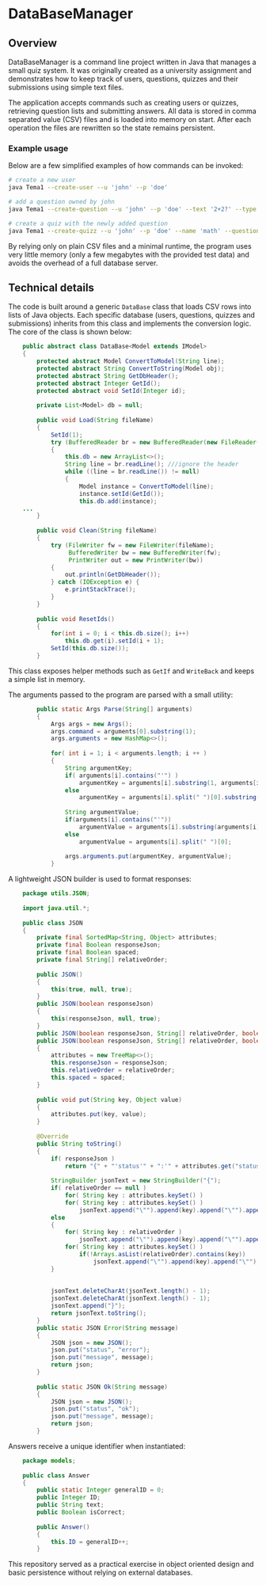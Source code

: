 # DataBaseManager

## Overview

DataBaseManager is a command line project written in Java that manages a small quiz system. It was originally created as a university assignment and demonstrates how to keep track of users, questions, quizzes and their submissions using simple text files.

The application accepts commands such as creating users or quizzes, retrieving question lists and submitting answers. All data is stored in comma separated value (CSV) files and is loaded into memory on start. After each operation the files are rewritten so the state remains persistent.

### Example usage

Below are a few simplified examples of how commands can be invoked:

```bash
# create a new user
java Tema1 --create-user --u 'john' --p 'doe'

# add a question owned by john
java Tema1 --create-question --u 'john' --p 'doe' --text '2+2?' --type 'single' --answer-1 '4' --answer-1-is-correct '1' --answer-2 '3' --answer-2-is-correct '0'

# create a quiz with the newly added question
java Tema1 --create-quizz --u 'john' --p 'doe' --name 'math' --question-1 1
```

By relying only on plain CSV files and a minimal runtime, the program uses very little memory (only a few megabytes with the provided test data) and avoids the overhead of a full database server.

## Technical details

The code is built around a generic `DataBase` class that loads CSV rows into lists of Java objects. Each specific database (users, questions, quizzes and submissions) inherits from this class and implements the conversion logic. The core of the class is shown below:


```java
    public abstract class DataBase<Model extends IModel>
    {
        protected abstract Model ConvertToModel(String line);
        protected abstract String ConvertToString(Model obj);
        protected abstract String GetDbHeader();
        protected abstract Integer GetId();
        protected abstract void SetId(Integer id);
    
        private List<Model> db = null;
    
        public void Load(String fileName)
        {
            SetId(1);
            try (BufferedReader br = new BufferedReader(new FileReader(fileName)))
            {
                this.db = new ArrayList<>();
                String line = br.readLine(); ///ignore the header
                while ((line = br.readLine()) != null)
                {
                    Model instance = ConvertToModel(line);
                    instance.setId(GetId());
                    this.db.add(instance);
    ...
        }
    
        public void Clean(String fileName)
        {
            try (FileWriter fw = new FileWriter(fileName);
                 BufferedWriter bw = new BufferedWriter(fw);
                 PrintWriter out = new PrintWriter(bw))
            {
                out.println(GetDbHeader());
            } catch (IOException e) {
                e.printStackTrace();
            }
        }
    
        public void ResetIds()
        {
            for(int i = 0; i < this.db.size(); i++)
                this.db.get(i).setId(i + 1);
            SetId(this.db.size());
        }
```

This class exposes helper methods such as `GetIf` and `WriteBack` and keeps a simple list in memory.

The arguments passed to the program are parsed with a small utility:

```java
        public static Args Parse(String[] arguments)
        {
            Args args = new Args();
            args.command = arguments[0].substring(1);
            args.arguments = new HashMap<>();
    
            for( int i = 1; i < arguments.length; i ++ )
            {
                String argumentKey;
                if( arguments[i].contains("'") )
                    argumentKey = arguments[i].substring(1, arguments[i].indexOf('\'') - 1);
                else
                    argumentKey = arguments[i].split(" ")[0].substring(1);
    
                String argumentValue;
                if(arguments[i].contains("'"))
                    argumentValue = arguments[i].substring(arguments[i].indexOf('\'') + 1, arguments[i].length() - 1);
                else
                    argumentValue = arguments[i].split(" ")[0];
    
                args.arguments.put(argumentKey, argumentValue);
            }
```

A lightweight JSON builder is used to format responses:

```java
    package utils.JSON;
    
    import java.util.*;
    
    public class JSON
    {
        private final SortedMap<String, Object> attributes;
        private final Boolean responseJson;
        private final Boolean spaced;
        private final String[] relativeOrder;
    
        public JSON()
        {
            this(true, null, true);
        }
        public JSON(boolean responseJson)
        {
            this(responseJson, null, true);
        }
        public JSON(boolean responseJson, String[] relativeOrder, boolean spaced)
        public JSON(boolean responseJson, String[] relativeOrder, boolean spaced)
        {
            attributes = new TreeMap<>();
            this.responseJson = responseJson;
            this.relativeOrder = relativeOrder;
            this.spaced = spaced;
        }
    
        public void put(String key, Object value)
        {
            attributes.put(key, value);
        }
    
        @Override
        public String toString()
        {
            if( responseJson )
                return "{" + "'status'" + ":'" + attributes.get("status") + "'" + "," + "'message'" + ":'" + attributes.get("message") + "'" + "}";
    
            StringBuilder jsonText = new StringBuilder("{");
            if( relativeOrder == null )
                for( String key : attributes.keySet() )
                for( String key : attributes.keySet() )
                    jsonText.append("\"").append(key).append("\"").append(spaced ? " : \"" : ":\"").append(attributes.get(key).toString()).append("\"").append(", ");
            else
            {
                for( String key : relativeOrder )
                    jsonText.append("\"").append(key).append("\"").append(spaced ? " : \"" : ":\"").append(attributes.get(key).toString()).append("\"").append(", ");
                for( String key : attributes.keySet() )
                    if(!Arrays.asList(relativeOrder).contains(key))
                        jsonText.append("\"").append(key).append("\"").append(spaced ? " : \"" : ":\"").append(attributes.get(key).toString()).append("\"").append(", ");
            }
    
    
            jsonText.deleteCharAt(jsonText.length() - 1);
            jsonText.deleteCharAt(jsonText.length() - 1);
            jsonText.append("}");
            return jsonText.toString();
        }
        public static JSON Error(String message)
        {
            JSON json = new JSON();
            json.put("status", "error");
            json.put("message", message);
            return json;
        }
    
        public static JSON Ok(String message)
        {
            JSON json = new JSON();
            json.put("status", "ok");
            json.put("message", message);
            return json;
        }
```

Answers receive a unique identifier when instantiated:

```java
    package models;
    
    public class Answer
    {
        public static Integer generalID = 0;
        public Integer ID;
        public String text;
        public Boolean isCorrect;
    
        public Answer()
        {
            this.ID = generalID++;
        }
```

This repository served as a practical exercise in object oriented design and basic persistence without relying on external databases.
